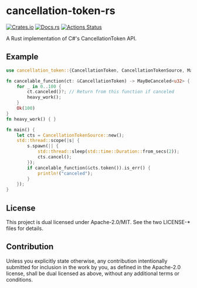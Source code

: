 # cancellation-token-rs

[![Crates.io](https://img.shields.io/crates/v/cancellation-token.svg)](https://crates.io/crates/cancellation-token)
[![Docs.rs](https://docs.rs/cancellation-token/badge.svg)](https://docs.rs/cancellation-token/)
[![Actions Status](https://github.com/frozenlib/cancellation-token-rs/workflows/CI/badge.svg)](https://github.com/frozenlib/cancellation-token-rs/actions)

A Rust implementation of C#'s CancellationToken API.

## Example

```rust
use cancellation_token::{CancellationToken, CancellationTokenSource, MayBeCanceled};

fn cancelable_function(ct: &CancellationToken) -> MayBeCanceled<u32> {
    for _ in 0..100 {
        ct.canceled()?; // Return from this function if canceled
        heavy_work();
    }
    Ok(100)
}
fn heavy_work() { }

fn main() {
    let cts = CancellationTokenSource::new();
    std::thread::scope(|s| {
        s.spawn(|| {
            std::thread::sleep(std::time::Duration::from_secs(2));
            cts.cancel();
        });
        if cancelable_function(&cts.token()).is_err() {
            println!("canceled");
        }
    });
}
```
 
## License

This project is dual licensed under Apache-2.0/MIT. See the two LICENSE-* files for details.

## Contribution

Unless you explicitly state otherwise, any contribution intentionally submitted for inclusion in the work by you, as defined in the Apache-2.0 license, shall be dual licensed as above, without any additional terms or conditions.
